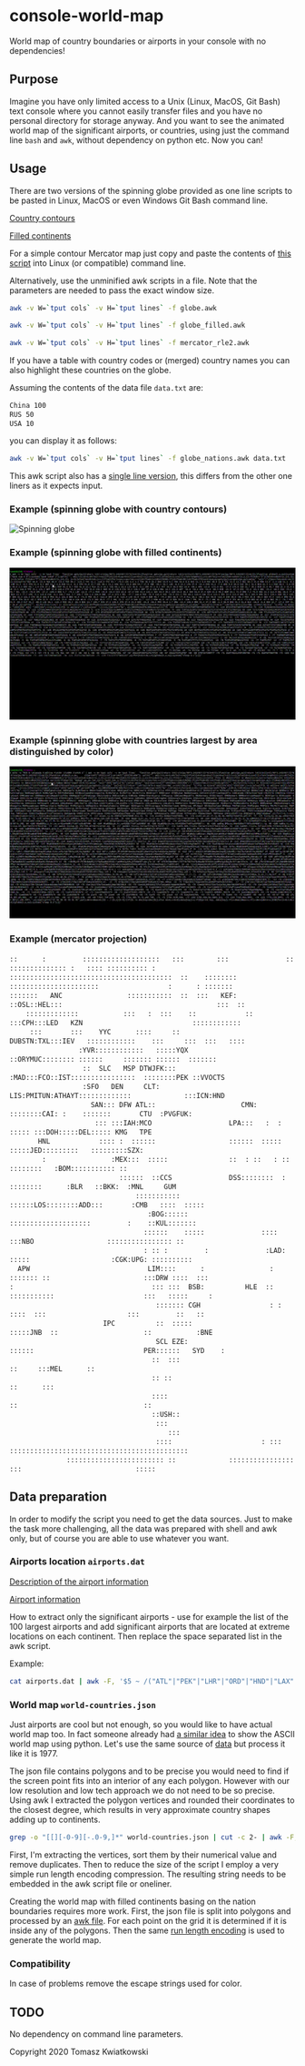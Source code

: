 # console-world-map

World map of country boundaries or airports in your console with no dependencies!

## Purpose

Imagine you have only limited access to a Unix (Linux, MacOS, Git Bash) text console where you cannot easily transfer files and you have no personal directory for storage anyway. And you want to see the animated world map of the significant airports, or countries, using just the command line `bash` and `awk`, without dependency on python etc. Now you can!

## Usage

There are two versions of the spinning globe provided as one line scripts to be pasted in Linux, MacOS or even Windows Git Bash command line.

[Country contours](globe_one_line.sh)

[Filled continents](globe_filled_one_line.sh)

For a simple contour Mercator map just copy and paste the contents of [this script](mercator_one_line.sh) into Linux (or compatible) command line.

Alternatively, use the unminified awk scripts in a file. Note that the parameters are needed to pass the exact window size.

```bash
awk -v W=`tput cols` -v H=`tput lines` -f globe.awk
```

```bash
awk -v W=`tput cols` -v H=`tput lines` -f globe_filled.awk
```

```bash
awk -v W=`tput cols` -v H=`tput lines` -f mercator_rle2.awk
```
If you have a table with country codes or (merged) country names you can also highlight these countries on the globe.

Assuming the contents of the data file `data.txt` are:
```
China 100
RUS 50
USA 10
```
you can display it as follows:

```bash
awk -v W=`tput cols` -v H=`tput lines` -f globe_nations.awk data.txt
```

This awk script also has a [single line version](globe_nations_one_line.sh), this differs from the other one liners as it expects input. 

### Example (spinning globe with country contours)

![Spinning globe](globe.gif)

### Example (spinning globe with filled continents)

![Spinning globe filled](globe_filled.gif)

### Example (spinning globe with countries largest by area distinguished by color)

![Spinning globe nations](globe_nations.gif)

### Example (mercator projection)

```
::      :         :::::::::::::::::::   :::        :::              ::       :::::::::::::: :   :::: :::::::::: :
::::::::::::::::::::::::::::::::::::::::  ::    ::::::::        ::::::::::::::::::::::                 :      : :::::::
:::::::   ANC                :::::::::::  ::  :::   KEF:     ::OSL::HEL:::                                      :::  ::
    :::::::::::::           :::   :  :::    ::            :: :::CPH:::LED   KZN                           ::::::::::::
     :::       :::    YYC      ::::     ::               DUBSTN:TXL:::IEV   ::::::::::::    :::     :::  :::   ::::
                 :YVR::::::::::::   :::::YQX              ::ORYMUC:::::::: ::::::     ::::::: ::::::  :::::::
                  ::  SLC   MSP DTWJFK:::                :MAD:::FCO::IST::::::::::::::::  ::::::::PEK ::VVOCTS
                  :SFO   DEN     CLT:                   LIS:PMITUN:ATHAYT:::::::::::::             :::ICN:HND
                    SAN::: DFW ATL::                     CMN: ::::::::CAI: :    :::::::       CTU  :PVGFUK:
                     ::: :::IAH:MCO                   LPA:::   :  : ::::: :::DOH:::::DEL::::: KMG   TPE
       HNL            :::: :  ::::::                  ::::::  ::::: :::::JED:::::::::   :::::::::SZX:
        :                :MEX:::  :::::               ::  : ::   : ::   ::::::::   :BOM::::::::::: ::
                           ::::::  ::CCS              DSS::::::::  :  ::::::::      :BLR   ::BKK:  :MNL     GUM
                               :::::::::::             ::::::LOS::::::::ADD:::       :CMB   ::::  :::::
                                  :BOG::::::             ::::::::::::::::::::         :    ::KUL:::::::
                                 ::::::    :::::              ::::   :::NBO                  :::::::::::::::: ::
                                 : :: :         :              :LAD: :::::                    :CGK:UPG: ::::::::::
  APW                             LIM::::      :                :  ::::::: ::                       :::DRW ::::  :::
:                                  ::: :::  BSB:          HLE  :: :::::::::::                      :::   :::::     :
                                    ::::::: CGH                 : : ::::  :::                    :::         ::   ::
                       IPC          ::  :::::                   :::::JNB  ::                     ::           :BNE
                                    SCL EZE:                     ::::::                           PER::::::   SYD    :
                                   ::  :::                                                        ::     :::MEL      ::
                                   :: ::                                                                    ::      :::
                                   ::::                                           ::                               ::
                                   ::USH::
                                    :::
                                       :::
                                    ::::                      : :::   ::::::::::::::::::::::::::::::::::::::::::::
              :::::::::::::::::::::::: ::             ::::::::::::::::            :::                            ::::: 
```

## Data preparation

In order to modify the script you need to get the data sources. Just to make the task more challenging, all the data was prepared with shell and awk only, but of course you are able to use whatever you want.

### Airports location `airports.dat` 

[Description of the airport information](https://openflights.org/data.html)

[Airport information](https://raw.githubusercontent.com/jpatokal/openflights/master/data/airports.dat)

How to extract only the significant airports - use for example the list of the 100 largest airports and add significant airports that are located at extreme locations on each continent. Then replace the space separated list in the awk script.

Example:

```bash
cat airports.dat | awk -F, '$5 ~ /("ATL"|"PEK"|"LHR"|"ORD"|"HND"|"LAX"|"CDG"|"DFW"|"FRA"|"HKG"|"DEN"|"DXB"|"CGK"|"AMS"|"MAD"|"BKK"|"JFK"|"SIN"|"CAN"|"LAS"|"PVG"|"SFO"|"PHX"|"IAH"|"CLT"|"MIA"|"MUC"|"KUL"|"FCO"|"IST"|"SYD"|"MCO"|"ICN"|"DEL"|"BCN"|"LGW"|"EWR"|"YYZ"|"SHA"|"MSP"|"SEA"|"DTW"|"PHL"|"BOM"|"GRU"|"MNL"|"CTU"|"BOS"|"SZX"|"MEL"|"NRT"|"ORY"|"MEX"|"DME"|"AYT"|"TPE"|"ZRH"|"LGA"|"FLL"|"IAD"|"PMI"|"CPH"|"SVO"|"BWI"|"KMG"|"VIE"|"OSL"|"JED"|"BNE"|"SLC"|"DUS"|"BOG"|"MXP"|"JNB"|"ARN"|"MAN"|"MDW"|"DCA"|"BRU"|"DUB"|"GMP"|"DOH"|"STN"|"HGH"|"CJU"|"YVR"|"TXL"|"SAN"|"TPA"|"CGH"|"BSB"|"CTS"|"XMN"|"RUH"|"FUK"|"GIG"|"HEL"|"LIS"|"ATH"|"AKL"|"KRK"|"LED"|"CAI"|"AEP"|"EZE"|"MVD"|"LIM"|"USH"|"CCS"|"BSB"|"SCL"|"DSS"|"CMN"|"CTA"|"TUN"|"KEF"|"KZN"|"MLA"|"CMB"|"BLR"|"PER"|"UPG"|"VVO"|"LOS"|"ADD"|"NBO"|"LAD"|"YQX"|"HNL"|"IPC"|"GUM"|"IEV"|"APW"|"HLE"|"LPA"|"DRW"|"YYC"|"ANC")/ {printf("%s %.1f %.1f ",substr($5,2,3), $7, $8);}'
```

### World map `world-countries.json`

Just airports are cool but not enough, so you would like to have actual world map too. In fact someone already had [a similar idea](https://stackoverflow.com/questions/55406036/creating-an-ascii-art-world-map) to show the ASCII world map using python. Let's use the same source of [data](https://raw.githubusercontent.com/python-visualization/folium/master/examples/data/world-countries.json) but process it like it is 1977.

The json file contains polygons and to be precise you would need to find if the screen point fits into an interior of any each polygon. However with our low resolution and low tech approach we do not need to be so precise. Using awk I extracted the polygon vertices and rounded their coordinates to the closest degree, which results in very approximate country shapes adding up to continents. 

```bash
grep -o "[[][-0-9][-.0-9,]*" world-countries.json | cut -c 2- | awk -F, '{printf("%d %d\n",$2,$1)}' | sort --key=2,2 -n | sort -s -n | uniq | awk -f rle2.awk | tr "\n" " " > rle2.txt
```

First, I'm extracting the vertices, sort them by their numerical value and remove duplicates. Then to reduce the size of the script I employ a very simple run length encoding compression. The resulting string needs to be embedded in the awk script file or oneliner.

Creating the world map with filled continents basing on the nation boundaries requires more work. First, the json file is split into polygons and processed by an [awk file](find_interior.awk). For each point on the grid it is determined if it is inside any of the polygons. Then the same [run length encoding](rle2.awk) is used to generate the world map.

### Compatibility

In case of problems remove the escape strings used for color. 

## TODO

No dependency on command line parameters.


Copyright 2020 Tomasz Kwiatkowski




